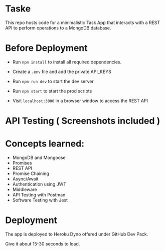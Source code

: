 # Taske
 
This repo hosts code for a minimalistic Task App that interacts with a REST API to perform operations to a MongoDB database. 

# Before Deployment

- Run `npm install` to install all required dependencies.

- Create a `.env` file and add the private API_KEYS 

- Run `npm run dev` to start the dev server
    
- Run `npm start` to start the prod scripts 

- Visit `localhost:3000` in a browser window to access the REST API

# API Testing ( Screenshots included )

# Concepts learned:

- MongoDB and Mongoose
- Promises
- REST API
- Promise Chaining
- Async/Await
- Authentication using JWT 
- Middleware
- API Testing with Postman
- Software Testing with Jest
  

# Deployment

The app is deployed to Heroku Dyno offered under GitHub Dev Pack.

Give it about 15-30 seconds to load.


